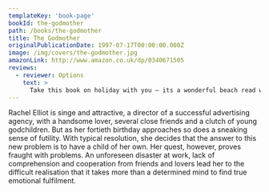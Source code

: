 ```yaml
---
templateKey: 'book-page'
bookId: the-godmother
path: /books/the-godmother
title: The Godmother
originalPublicationDate: 1997-07-17T00:00:00.000Z
image: /img/covers/the-godmother.jpg
amazonLink: http://www.amazon.co.uk/dp/0340671505
reviews:
  - reviewer: Options
    text: >
      Take this book on holiday with you – its a wonderful beach read with a happy, if rather unexpected, ending.
---
```


Rachel Elliot is singe and attractive, a director of a successful advertising agency, with a handsome lover, several close friends and a clutch of young godchildren. But as her fortieth birthday approaches so does a sneaking sense of futility. With typical resolution, she decides that the answer to this new problem is to have a child of her own. Her quest, however, proves fraught with problems. An unforeseen disaster at work, lack of comprehension and cooperation from friends and lovers lead her to the difficult realisation that it takes more than a determined mind to find true emotional fulfilment.
